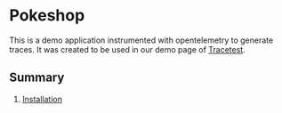 # Pokeshop
This is a demo application instrumented with opentelemetry to generate traces. It was created to be used in our demo page of [Tracetest](https://github.com/kubeshop/tracetest).

## Summary
1. [Installation](https://github.com/kubeshop/pokeshop/blob/master/docs/installing.md)